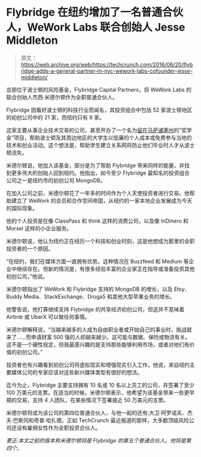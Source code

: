 # Flybridge 在纽约增加了一名普通合伙人，WeWork Labs 联合创始人 Jesse Middleton 

> 原文：<https://web.archive.org/web/https://techcrunch.com/2016/06/20/flybridge-adds-a-general-partner-in-nyc-wework-labs-cofounder-jesse-middleton/>

总部位于波士顿的风险基金，Flybridge Capital Partners，将 WeWork Labs 的联合创始人杰西·米德尔顿作为全职普通合伙人。

Flybridge 因看好波士顿的科技行业而闻名，其投资组合中包括 52 家波士顿地区的初创公司中的 21 家，而纽约只有 9 家。

这家主要从事企业技术交易的公司，甚至开办了一个名为[留在马萨诸塞州](https://web.archive.org/web/20221203104610/http://stayinma.com/)的“奖学金”项目，帮助波士顿及其周边地区的大学生以低廉的个人成本或免费参与当地的技术和创业活动。这个想法是，帮助学生建立关系网将防止他们毕业时人才从波士顿流失。

米德尔顿说，他加入该基金，部分是为了帮助 Flybridge 带来同样的能量，并找到更多伟大的创始人回到纽约。他指出，如今至少 Flybridge 最知名的投资组合公司之一是纽约市的初创公司 MongoDB。

在加入公司之前，米德尔顿花了一年多的时间作为个人天使投资者进行交易。他帮助建立了 WeWork 的会员和合作空间帝国，从纽约的一家本地企业发展成为今天的国际现象。

他的个人投资是在像 ClassPass 和 think 这样的消费公司，以及像 InDinero 和 Morsel 这样的小企业服务。

米德尔顿说，他认为纽约正在经历一个科技和创业时刻，这是他想成为那里的全职投资者的一个原因。

“在纽约，我们在媒体方面一直拥有优势。这种情况在 Buzzfeed 和 Medium 等企业中继续存在。但新的情况是，有很多经验丰富的企业家正在指导或准备投资其他初创公司，”他说。

米德尔顿指出了 WeWork 和 Flybridge 支持的 MongoDB 的增长，以及 Etsy、Buddy Media、StackExchange、Droga5 和其他大型苹果业务的增长。

他警告说，他打算继续支持 Flybridge 的共享经济初创公司，但这并不意味着 Airbnb 或 UberX 可以做任何事情。

米德尔顿解释说，“当越来越多的人成为自由职业者或开始自己的事业时，挑战就来了……而申请财富 500 强的人却越来越少。这可能与数据、保险或物流有关。这不是一个硬性规定，但我最感兴趣的是支持那些能够利用市场，或者对他们有价值的初创公司。”

投资者也有兴趣看到初创公司将虚拟现实和增强现实引入工作。他说，来自纽约主要媒体公司的专家应该对这些新兴媒体类型有很好的想法。

迄今为止，Flybridge 主要支持拥有 10 名或 10 名以上员工的公司，并签署了至少 100 万美元的支票。在适当的时候，米德尔顿表示，他希望为该基金带来一些更早期的交易，支持 4 人团队，在某些情况下签署接近 50 万美元的支票。

米德尔顿将成为该公司的第四位普通合伙人，与他一起的还有:大卫·阿罗诺夫、杰夫·巴斯冈和奇普·哈扎德。正如 TechCrunch 最近报道的那样，大多数顶级风险公司还没有雇佣女性作为全职投资合伙人。

*更正:本文之前的版本称米德尔顿将是 Flybridge 的第五个普通合伙人。他将是第四个。*